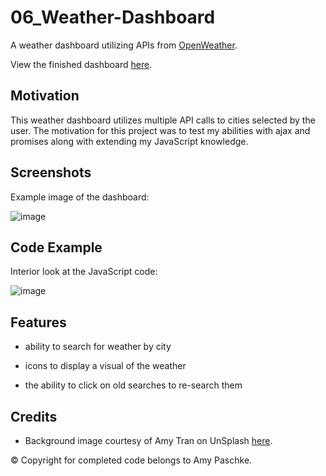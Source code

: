 # 06_Weather-Dashboard

A weather dashboard utilizing APIs from [OpenWeather](https://openweathermap.org/).

View the finished dashboard [here](https://amypaschke.github.io/06_Weather-Dashboard/).

## Motivation

This weather dashboard utilizes multiple API calls to cities selected by the user. The motivation for this project was to test my abilities with ajax and promises along with extending my JavaScript knowledge.

## Screenshots

Example image of the dashboard:

![image](https://user-images.githubusercontent.com/70075341/98293215-8e0f4e80-1f73-11eb-810e-d89a8369e2fe.JPG)

## Code Example

Interior look at the JavaScript code:

![image](https://user-images.githubusercontent.com/70075341/98293314-b8610c00-1f73-11eb-9d41-d505c3191de1.JPG)

## Features

- ability to search for weather by city

- icons to display a visual of the weather

- the ability to click on old searches to re-search them

## Credits

- Background image courtesy of Amy Tran on UnSplash [here](https://unsplash.com/@avcreations).

&copy; Copyright for completed code belongs to Amy Paschke.
